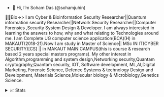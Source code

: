 - 👋 Hi, I’m Soham Das (@sohamjuhin)

👷🏻Bio->>
      I am Cyber & Bioinformation Security Researcher||Quantum information security Researcher||Network Security Researcher||Computer Forensics ,Security System Design & Developer.
I am always interested in learning the answers to how, why and what relating to Technologies around me.
I am Complete UG computer science application(BCA)(H) in MAKAUT(2018-21).Now I am study in Master of Science|| MSc IN IT(CYBER SECURITY)[CS] || in MAKAUT MAIN CAMPUS(this is course & research based 2 years special masters programs). 
My other interest in Algorithm,programming and system design,Networking security,Quantam cryptography,Quantam security, IOT, Software development, ML,AI,Digital Marketing, Forensic Science, Defence Systems & technology Design and Development, Materials Science,Molecular biology & Microbiology,Genetics Science.


<details>
<summary>📈 Stats</summary>
<br>
My Github Stats

![](http://github-profile-summary-cards.vercel.app/api/cards/profile-details?username=drkostas&theme=sohamjuhin) 

![](http://github-profile-summary-cards.vercel.app/api/cards/repos-per-language?username=drkostas&theme=sohamjuhin) 
![](http://github-profile-summary-cards.vercel.app/api/cards/most-commit-language?username=drkostas&theme=sohamjuhin)


<br>
My Github Stats

![](http://github-profile-summary-cards.vercel.app/api/cards/profile-details?username=drkostas&theme=dracula) 

![](http://github-profile-summary-cards.vercel.app/api/cards/repos-per-language?username=drkostas&theme=dracula) 
![](http://github-profile-summary-cards.vercel.app/api/cards/most-commit-language?username=drkostas&theme=dracula)

      
      
      
</details>



<!---
sohamjuhin/sohamjuhin is a ✨ special ✨ repository because its `README.md` (this file) appears on your GitHub profile.
You can click the Preview link to take a look at your changes.
--->
   
   
  
   
 
